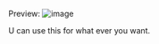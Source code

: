 
Preview:
![image](https://github.com/LarsDevelopment/maintenance-template/assets/100785405/293026e1-e71f-4e5b-9993-9a85a1e0b4c7)

U can use this for what ever you want.
